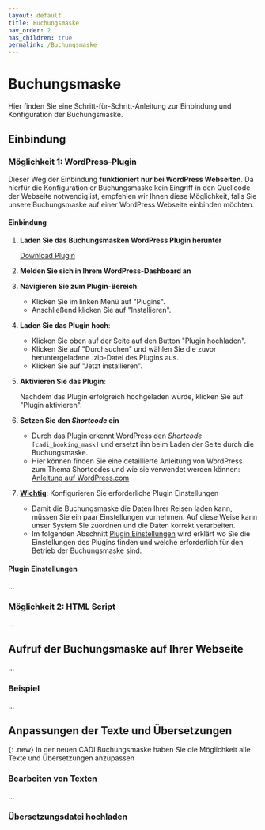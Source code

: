 ```yaml
---
layout: default
title: Buchungsmaske
nav_order: 2
has_children: true
permalink: /Buchungsmaske
---
```


# Buchungsmaske

Hier finden Sie eine Schritt-für-Schritt-Anleitung zur Einbindung und Konfiguration der Buchungsmaske.

## Einbindung

### Möglichkeit 1: WordPress-Plugin

Dieser Weg der Einbindung **funktioniert nur bei WordPress Webseiten**. Da hierfür die Konfiguration er Buchungsmaske kein Eingriff in den Quellcode der Webseite notwendig ist, empfehlen wir Ihnen diese Möglichkeit, falls Sie unsere Buchungsmaske auf einer WordPress Webseite einbinden möchten.

#### Einbindung

1. **Laden Sie das Buchungsmasken WordPress Plugin herunter**
   
   [Download Plugin](https://github.com/Leon-1207/CADI-Documentation/raw/main/cadi-booking-mask.zip)

2. **Melden Sie sich in Ihrem WordPress-Dashboard an**

3. **Navigieren Sie zum Plugin-Bereich**:

   - Klicken Sie im linken Menü auf "Plugins". 
   - Anschließend klicken Sie auf "Installieren".

4. **Laden Sie das Plugin hoch**:

   - Klicken Sie oben auf der Seite auf den Button "Plugin hochladen".
   - Klicken Sie auf "Durchsuchen" und wählen Sie die zuvor heruntergeladene .zip-Datei des Plugins aus.
   - Klicken Sie auf "Jetzt installieren".

5. **Aktivieren Sie das Plugin**:

    Nachdem das Plugin erfolgreich hochgeladen wurde, klicken Sie auf "Plugin aktivieren".

6. **Setzen Sie den *Shortcode* ein**
   
   - Durch das Plugin erkennt WordPress den *Shortcode* `[cadi_booking_mask]` und ersetzt ihn beim Laden der Seite durch die Buchungsmaske.
   - Hier können finden Sie eine detaillierte Anleitung von WordPress zum Thema Shortcodes und wie sie verwendet werden können: [Anleitung auf WordPress.com](https://wordpress.com/de/support/wordpress-editor/bloecke/shortcode-block/)
  

7. **<u>Wichtig</u>**: Konfigurieren Sie erforderliche Plugin Einstellungen
   - Damit die Buchungsmaske die Daten Ihrer Reisen laden kann, müssen Sie ein paar Einstellungen vornehmen. Auf diese Weise kann unser System Sie zuordnen und die Daten korrekt verarbeiten.
   - Im folgenden Abschnitt [Plugin Einstellungen](#plugin-einstellungen) wird erklärt wo Sie die Einstellungen des Plugins finden und welche erforderlich für den Betrieb der Buchungsmaske sind.

#### Plugin Einstellungen

...

### Möglichkeit 2: HTML Script

...

## Aufruf der Buchungsmaske auf Ihrer Webseite

...

### Beispiel

...


## Anpassungen der Texte und Übersetzungen

{: .new}
In der neuen CADI Buchungsmaske haben Sie die Möglichkeit alle Texte und Übersetzungen anzupassen

### Bearbeiten von Texten

...

### Übersetzungsdatei hochladen